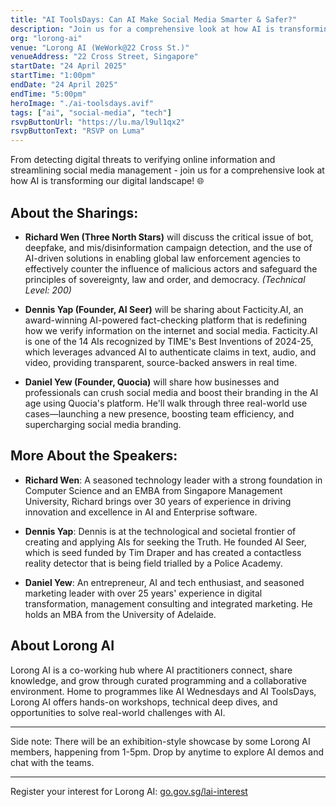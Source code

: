 ```yaml
---
title: "AI ToolsDays: Can AI Make Social Media Smarter & Safer?"
description: "Join us for a comprehensive look at how AI is transforming our digital landscape! From detecting digital threats to verifying online information and streamlining social media management."
org: "lorong-ai"
venue: "Lorong AI (WeWork@22 Cross St.)"
venueAddress: "22 Cross Street, Singapore"
startDate: "24 April 2025"
startTime: "1:00pm"
endDate: "24 April 2025"
endTime: "5:00pm"
heroImage: "./ai-toolsdays.avif"
tags: ["ai", "social-media", "tech"]
rsvpButtonUrl: "https://lu.ma/l9ul1qx2"
rsvpButtonText: "RSVP on Luma"
---
```


From detecting digital threats to verifying online information and streamlining social media management - join us for a comprehensive look at how AI is transforming our digital landscape! 🌐

## About the Sharings:

* **Richard Wen (Three North Stars)** will discuss the critical issue of bot, deepfake, and mis/disinformation campaign detection, and the use of AI-driven solutions in enabling global law enforcement agencies to effectively counter the influence of malicious actors and safeguard the principles of sovereignty, law and order, and democracy. _(Technical Level: 200)_

* **Dennis Yap (Founder, AI Seer)** will be sharing about Facticity.AI, an award-winning AI-powered fact-checking platform that is redefining how we verify information on the internet and social media. Facticity.AI is one of the 14 AIs recognized by TIME's Best Inventions of 2024-25, which leverages advanced AI to authenticate claims in text, audio, and video, providing transparent, source-backed answers in real time.

* **Daniel Yew (Founder, Quocia)** will share how businesses and professionals can crush social media and boost their branding in the AI age using Quocia's platform. He'll walk through three real-world use cases—launching a new presence, boosting team efficiency, and supercharging social media branding.

## More About the Speakers:

* **Richard Wen**: A seasoned technology leader with a strong foundation in Computer Science and an EMBA from Singapore Management University, Richard brings over 30 years of experience in driving innovation and excellence in AI and Enterprise software.

* **Dennis Yap**: Dennis is at the technological and societal frontier of creating and applying AIs for seeking the Truth. He founded AI Seer, which is seed funded by Tim Draper and has created a contactless reality detector that is being field trialled by a Police Academy.

* **Daniel Yew**: An entrepreneur, AI and tech enthusiast, and seasoned marketing leader with over 25 years' experience in digital transformation, management consulting and integrated marketing. He holds an MBA from the University of Adelaide.

## About Lorong AI

Lorong AI is a co-working hub where AI practitioners connect, share knowledge, and grow through curated programming and a collaborative environment. Home to programmes like AI Wednesdays and AI ToolsDays, Lorong AI offers hands-on workshops, technical deep dives, and opportunities to solve real-world challenges with AI.

---

Side note: There will be an exhibition-style showcase by some Lorong AI members, happening from 1-5pm. Drop by anytime to explore AI demos and chat with the teams.

---

Register your interest for Lorong AI: [go.gov.sg/lai-interest](https://go.gov.sg/lai-interest) 
